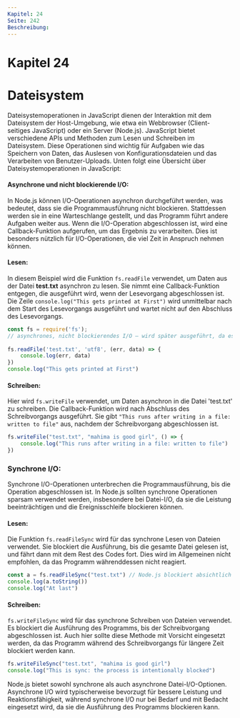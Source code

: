 ```yaml
---
Kapitel: 24  
Seite: 242  
Beschreibung:  
---
```


# Kapitel 24  
# Dateisystem  
Dateisystemoperationen in JavaScript dienen der Interaktion mit dem Dateisystem der Host-Umgebung, wie etwa ein Webbrowser (Client-seitiges JavaScript) oder ein Server (Node.js). JavaScript bietet verschiedene APIs und Methoden zum Lesen und Schreiben im Dateisystem. Diese Operationen sind wichtig für Aufgaben wie das Speichern von Daten, das Auslesen von Konfigurationsdateien und das Verarbeiten von Benutzer-Uploads. Unten folgt eine Übersicht über Dateisystemoperationen in JavaScript:
#### Asynchrone und nicht blockierende I/O:

In Node.js können I/O-Operationen asynchron durchgeführt werden, was bedeutet, dass sie die Programmausführung nicht blockieren. Stattdessen werden sie in eine Warteschlange gestellt, und das Programm führt andere Aufgaben weiter aus. Wenn die I/O-Operation abgeschlossen ist, wird eine Callback-Funktion aufgerufen, um das Ergebnis zu verarbeiten. Dies ist besonders nützlich für I/O-Operationen, die viel Zeit in Anspruch nehmen können.
																																																																																					 
#### Lesen:  
In diesem Beispiel wird die Funktion `fs.readFile` verwendet, um Daten aus der Datei **test.txt** asynchron zu lesen. Sie nimmt eine Callback-Funktion entgegen, die ausgeführt wird, wenn der Lesevorgang abgeschlossen ist. Die Zeile `console.log("This gets printed at First")` wird unmittelbar nach dem Start des Lesevorgangs ausgeführt und wartet nicht auf den Abschluss des Lesevorgangs.

```javascript
const fs = require('fs');
// asynchrones, nicht blockierendes I/O – wird später ausgeführt, da es länger dauert
																
fs.readFile('test.txt', 'utf8', (err, data) => {
    console.log(err, data)
})
console.log("This gets printed at First")
```

#### Schreiben:  
Hier wird `fs.writeFile` verwendet, um Daten asynchron in die Datei 'test.txt' zu schreiben. Die Callback-Funktion wird nach Abschluss des Schreibvorgangs ausgeführt. Sie gibt `"This runs after writing in a file: written to file"` aus, nachdem der Schreibvorgang abgeschlossen ist.

```javascript
fs.writeFile("test.txt", "mahima is good girl", () => {
    console.log("This runs after writing in a file: written to file")
})
```

### Synchrone I/O:

Synchrone I/O-Operationen unterbrechen die Programmausführung, bis die Operation abgeschlossen ist. In Node.js sollten synchrone Operationen sparsam verwendet werden, insbesondere bei Datei-I/O, da sie die Leistung beeinträchtigen und die Ereignisschleife blockieren können.

#### Lesen:  
Die Funktion `fs.readFileSync` wird für das synchrone Lesen von Dateien verwendet. Sie blockiert die Ausführung, bis die gesamte Datei gelesen ist, und fährt dann mit dem Rest des Codes fort. Dies wird im Allgemeinen nicht empfohlen, da das Programm währenddessen nicht reagiert.

```javascript
const a = fs.readFileSync("test.txt") // Node.js blockiert absichtlich
console.log(a.toString())
console.log("At last")
```

#### Schreiben:  
`fs.writeFileSync` wird für das synchrone Schreiben von Dateien verwendet. Es blockiert die Ausführung des Programms, bis der Schreibvorgang abgeschlossen ist. Auch hier sollte diese Methode mit Vorsicht eingesetzt werden, da das Programm während des Schreibvorgangs für längere Zeit blockiert werden kann.



```javascript
fs.writeFileSync("test.txt", "mahima is good girl")
console.log("This is sync: the process is intentionally blocked")
```


Node.js bietet sowohl synchrone als auch asynchrone Datei-I/O-Optionen. Asynchrone I/O wird typischerweise bevorzugt für bessere Leistung und Reaktionsfähigkeit, während synchrone I/O nur bei Bedarf und mit Bedacht eingesetzt wird, da sie die Ausführung des Programms blockieren kann.

